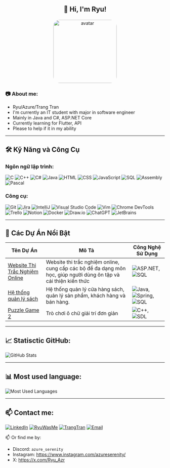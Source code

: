 ## <p align="center">👋 Hi, I'm Ryu!</p>

<p align="center">
  <img src="https://avatars.githubusercontent.com/u/95611243?v=4" alt="avatar" width="200" height="200" style="border-radius: 20px"/>
</p>

### 📷 About me:
<ul> 
<li>Ryu/Azure/Trang Tran</li>
<li>I'm currently an IT student with major in software engineer </li>
<li>Mainly in Java and C#, ASP.NET Core</li>
<li>Currently learning for Flutter, API</li>
<li>Please to help if it in my ability</li>
</ul>

---

## 🛠 Kỹ Năng và Công Cụ

### **Ngôn ngữ lập trình**:
![C](https://img.shields.io/badge/-C-A8B9CC?logo=c&logoColor=white&style=flat) 
![C++](https://img.shields.io/badge/-C++-00599C?logo=c%2B%2B&logoColor=white&style=flat)
![C#](https://img.shields.io/badge/-C%23-239120?logo=csharp&logoColor=white&style=flat)
![Java](https://img.shields.io/badge/-Java-007396?logo=java&logoColor=white&style=flat) 
![HTML](https://img.shields.io/badge/-HTML-E34F26?logo=html5&logoColor=white&style=flat)
![CSS](https://img.shields.io/badge/-CSS-1572B6?logo=css3&logoColor=white&style=flat) 
![JavaScript](https://img.shields.io/badge/-JavaScript-F7DF1E?logo=javascript&logoColor=black&style=flat)
![SQL](https://img.shields.io/badge/-SQL-4479A1?logo=postgresql&logoColor=white&style=flat)
![Assembly](https://img.shields.io/badge/-Assembly-6E4C3A?logo=assembly&logoColor=white&style=flat)
![Pascal](https://img.shields.io/badge/-Pascal-3B0E8C?logo=pascal&logoColor=white&style=flat)

### **Công cụ**:
![Git](https://img.shields.io/badge/-Git-F05032?logo=git&logoColor=white&style=flat)
![Jira](https://img.shields.io/badge/-Jira-0052CC?logo=jira&logoColor=white&style=flat)
![IntelliJ](https://img.shields.io/badge/-IntelliJ-000000?logo=intellijidea&logoColor=white&style=flat)
![Visual Studio Code](https://img.shields.io/badge/-VS%20Code-007ACC?logo=visualstudio&logoColor=white&style=flat)
![Vim](https://img.shields.io/badge/-Vim-019733?logo=vim&logoColor=white&style=flat)
![Chrome DevTools](https://img.shields.io/badge/-Chrome%20DevTools-4285F4?logo=googlechrome&logoColor=white&style=flat)
![Trello](https://img.shields.io/badge/-Trello-0079BF?logo=trello&logoColor=white&style=flat)
![Notion](https://img.shields.io/badge/-Notion-000000?logo=notion&logoColor=white&style=flat)
![Docker](https://img.shields.io/badge/-Docker-2496ED?logo=docker&logoColor=white&style=flat)
![Draw.io](https://img.shields.io/badge/-Draw.io-0E76A8?logo=diagrams.net&logoColor=white&style=flat)
![ChatGPT](https://img.shields.io/badge/-ChatGPT-00BFFF?logo=openai&logoColor=white&style=flat)
![JetBrains](https://img.shields.io/badge/-JetBrains-000000?logo=jetbrains&logoColor=white&style=flat)

---

## 🌟 Các Dự Án Nổi Bật

| **Tên Dự Án**                                  | **Mô Tả**                                                                  | **Công Nghệ Sử Dụng**                                                                                      |
|------------------------------------------------|---------------------------------------------------------------------------|-------------------------------------------------------------------------------------------------------------|
| [Website Thi Trắc Nghiệm Online](https://github.com/RyuWasMe/DoAnLapTrinhWeb_TracNghiem)| Website thi trắc nghiệm online, cung cấp các bộ đề đa dạng môn học, giúp người dùng ôn tập và cải thiện kiến thức      | ![ASP.NET](https://img.shields.io/badge/-ASP.NET-512BD4?logo=dotnet&logoColor=white&style=flat), ![SQL](https://img.shields.io/badge/-SQL-4479A1?logo=postgresql&logoColor=white&style=flat)  |
| [Hệ thống quản lý sách](https://github.com/RyuWasMe/bookstores)                | Hệ thống quản lý cửa hàng sách, quản lý sản phẩm, khách hàng và bán hàng. | ![Java](https://img.shields.io/badge/-Java-007396?logo=java&logoColor=white&style=flat), ![Spring](https://img.shields.io/badge/-Spring-6DB33F?logo=spring&logoColor=white&style=flat), ![SQL](https://img.shields.io/badge/-SQL-4479A1?logo=postgresql&logoColor=white&style=flat)  |
| [Puzzle Game 2](https://github.com/RyuWasMe/PuzzleGame2)                            | Trò chơi ô chữ giải trí đơn giản                     | ![C++](https://img.shields.io/badge/-C++-00599C?logo=c%2B%2B&logoColor=white&style=flat), ![SDL](https://img.shields.io/badge/-SDL-072B31?logo=SimpleDirectMediaLayer&logoColor=white&style=flat) |

---

## 📈 Statisctic GitHub:

![GitHub Stats](https://github-readme-stats.vercel.app/api?username=RyuWasMe&show_icons=true&theme=radical)             

---
## 📊 Most used language:
![Most Used Languages](https://github-readme-stats.vercel.app/api/top-langs/?username=RyuWasMe&theme=radical)

---

## 📫 Contact me:
[![LinkedIn](https://img.shields.io/badge/-LinkedIn-0077B5?logo=linkedin&logoColor=white&style=flat)](https://www.linkedin.com/in/thien-long-ab212a227/)
[![RyuWasMe](https://img.shields.io/badge/-GitHub-181717?logo=github&logoColor=white&style=flat)](https://github.com/RyuWasMe)
[![TrangTran](https://img.shields.io/badge/-Facebook-1877F2?logo=facebook&logoColor=white&style=flat)](https://www.facebook.com/profile.php?id=100030853921507)
[![Email](https://img.shields.io/badge/-Email-D14836?logo=gmail&logoColor=white&style=flat)](mailto:nag18112003@gmail.com)

📫 Or find me by: 
- Discord: `azure_serenity`
- Instagram: https://www.instagram.com/azureserenity/
- X: https://x.com/Ryu_Azr
